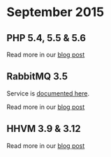 # September 2015

## PHP 5.4, 5.5 & 5.6

Read more in our [blog post](https://platform.sh/2015/09/release-php/)

## RabbitMQ 3.5

Service is [documented here](https://docs.platform.sh/configuration/services/rabbitmq.html).

Read more in our [blog post](https://platform.sh/2015/09/release-rabbitmq/)

## HHVM 3.9 & 3.12

Read more in our [blog post](https://platform.sh/2015/09/release-hhvm/)